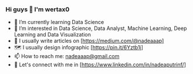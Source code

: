 ### Hi guys 👋 I'm wertax0

- 🌱 I’m currently learning Data Science
- 👀 I’m interested in Data Science, Data Analyst, Machine Learning, Deep Learning and Data Visualization
- 📝 I usually write articles on [https://medium.com/@nadeaaap]
- 🗺️ I usually design infographic [https://pin.it/6Yztb1j]
- 📫 How to reach me: nadeaaap@gmail.com
- 📄 Let's connect with me in [https://www.linkedin.com/in/nadeaputrinf/]

